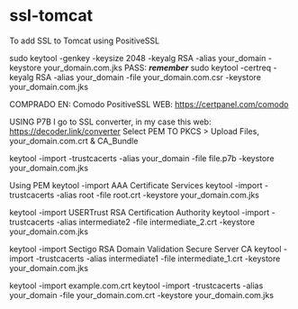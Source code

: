 # ssl-tomcat
To add SSL to Tomcat using PositiveSSL

sudo keytool -genkey -keysize 2048 -keyalg RSA -alias your_domain -keystore your_domain.com.jks
PASS: ***remember***
sudo keytool -certreq -keyalg RSA -alias your_domain -file your_domain.com.csr -keystore your_domain.com.jks

COMPRADO EN: Comodo PositiveSSL
WEB: https://certpanel.com/comodo

USING P7B
I go to SSL converter, in my case this web: https://decoder.link/converter
Select PEM TO PKCS > Upload Files, your_domain.com.crt & CA_Bundle

keytool -import -trustcacerts -alias your_domain -file file.p7b -keystore your_domain.com.jks

Using PEM
keytool -import AAA Certificate Services
  keytool -import -trustcacerts -alias root -file root.crt -keystore your_domain.com.jks
  
keytool -import USERTrust RSA Certification Authority
  keytool -import -trustcacerts -alias intermediate2 -file intermediate_2.crt -keystore your_domain.com.jks
  
keytool -import Sectigo RSA Domain Validation Secure Server CA
  keytool -import -trustcacerts -alias intermediate1 -file intermediate_1.crt -keystore your_domain.com.jks
  
keytool -import example.com.crt
  keytool -import -trustcacerts -alias your_domain -file your_domain.com.crt -keystore your_domain.com.jks
